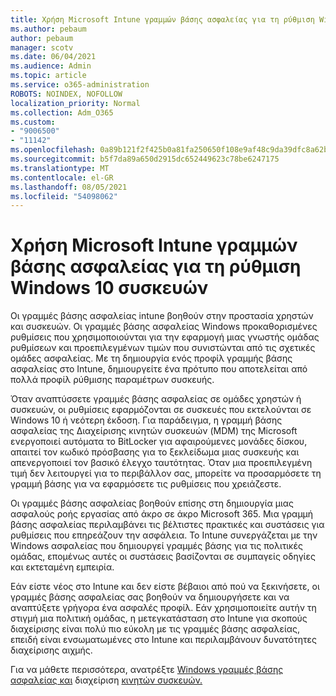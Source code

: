 ```yaml
---
title: Χρήση Microsoft Intune γραμμών βάσης ασφαλείας για τη ρύθμιση Windows 10 συσκευών
ms.author: pebaum
author: pebaum
manager: scotv
ms.date: 06/04/2021
ms.audience: Admin
ms.topic: article
ms.service: o365-administration
ROBOTS: NOINDEX, NOFOLLOW
localization_priority: Normal
ms.collection: Adm_O365
ms.custom:
- "9006500"
- "11142"
ms.openlocfilehash: 0a89b121f2f425b0a81fa250650f108e9af48c9da39dfc8a62b07541d3a6c3dd
ms.sourcegitcommit: b5f7da89a650d2915dc652449623c78be6247175
ms.translationtype: MT
ms.contentlocale: el-GR
ms.lasthandoff: 08/05/2021
ms.locfileid: "54098062"
---
```

# <a name="use-microsoft-intune-security-baselines-to-configure-windows-10-devices"></a>Χρήση Microsoft Intune γραμμών βάσης ασφαλείας για τη ρύθμιση Windows 10 συσκευών

Οι γραμμές βάσης ασφαλείας intune βοηθούν στην προστασία χρηστών και συσκευών. Οι γραμμές βάσης ασφαλείας Windows προκαθορισμένες ρυθμίσεις που χρησιμοποιούνται για την εφαρμογή μιας γνωστής ομάδας ρυθμίσεων και προεπιλεγμένων τιμών που συνιστώνται από τις σχετικές ομάδες ασφαλείας. Με τη δημιουργία ενός προφίλ γραμμής βάσης ασφαλείας στο Intune, δημιουργείτε ένα πρότυπο που αποτελείται από πολλά προφίλ ρύθμισης παραμέτρων συσκευής.

Όταν αναπτύσσετε γραμμές βάσης ασφαλείας σε ομάδες χρηστών ή συσκευών, οι ρυθμίσεις εφαρμόζονται σε συσκευές που εκτελούνται σε Windows 10 ή νεότερη έκδοση. Για παράδειγμα, η γραμμή βάσης ασφαλείας της Διαχείρισης κινητών συσκευών (MDM) της Microsoft ενεργοποιεί αυτόματα το BitLocker για αφαιρούμενες μονάδες δίσκου, απαιτεί τον κωδικό πρόσβασης για το ξεκλείδωμα μιας συσκευής και απενεργοποιεί τον βασικό έλεγχο ταυτότητας. Όταν μια προεπιλεγμένη τιμή δεν λειτουργεί για το περιβάλλον σας, μπορείτε να προσαρμόσετε τη γραμμή βάσης για να εφαρμόσετε τις ρυθμίσεις που χρειάζεστε.

Οι γραμμές βάσης ασφαλείας βοηθούν επίσης στη δημιουργία μιας ασφαλούς ροής εργασίας από άκρο σε άκρο Microsoft 365. Μια γραμμή βάσης ασφαλείας περιλαμβάνει τις βέλτιστες πρακτικές και συστάσεις για ρυθμίσεις που επηρεάζουν την ασφάλεια. Το Intune συνεργάζεται με την Windows ασφαλείας που δημιουργεί γραμμές βάσης για τις πολιτικές ομάδας, επομένως αυτές οι συστάσεις βασίζονται σε συμπαγείς οδηγίες και εκτεταμένη εμπειρία.

Εάν είστε νέος στο Intune και δεν είστε βέβαιοι από πού να ξεκινήσετε, οι γραμμές βάσης ασφαλείας σας βοηθούν να δημιουργήσετε και να αναπτύξετε γρήγορα ένα ασφαλές προφίλ. Εάν χρησιμοποιείτε αυτήν τη στιγμή μια πολιτική ομάδας, η μετεγκατάσταση στο Intune για σκοπούς διαχείρισης είναι πολύ πιο εύκολη με τις γραμμές βάσης ασφαλείας, επειδή είναι ενσωματωμένες στο Intune και περιλαμβάνουν δυνατότητες διαχείρισης αιχμής.

Για να μάθετε περισσότερα, ανατρέξτε [Windows γραμμές βάσης ασφαλείας και](/windows/security/threat-protection/windows-security-baselines) διαχείριση [κινητών συσκευών.](/windows/client-management/mdm/)

